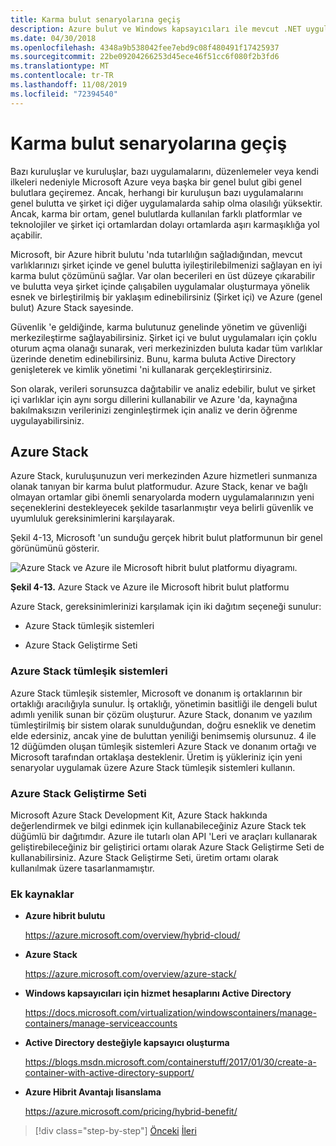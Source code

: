 ```yaml
---
title: Karma bulut senaryolarına geçiş
description: Azure bulut ve Windows kapsayıcıları ile mevcut .NET uygulamalarını modernleştirin | Karma bulut senaryolarına geçiş
ms.date: 04/30/2018
ms.openlocfilehash: 4348a9b538042fee7ebd9c08f480491f17425937
ms.sourcegitcommit: 22be09204266253d45ece46f51cc6f080f2b3fd6
ms.translationtype: MT
ms.contentlocale: tr-TR
ms.lasthandoff: 11/08/2019
ms.locfileid: "72394540"
---
```

# <a name="migrate-to-hybrid-cloud-scenarios"></a>Karma bulut senaryolarına geçiş

Bazı kuruluşlar ve kuruluşlar, bazı uygulamalarını, düzenlemeler veya kendi ilkeleri nedeniyle Microsoft Azure veya başka bir genel bulut gibi genel bulutlara geçiremez. Ancak, herhangi bir kuruluşun bazı uygulamalarını genel bulutta ve şirket içi diğer uygulamalarda sahip olma olasılığı yüksektir. Ancak, karma bir ortam, genel bulutlarda kullanılan farklı platformlar ve teknolojiler ve şirket içi ortamlardan dolayı ortamlarda aşırı karmaşıklığa yol açabilir.

Microsoft, bir Azure hibrit bulutu 'nda tutarlılığın sağladığından, mevcut varlıklarınızı şirket içinde ve genel bulutta iyileştirilebilmenizi sağlayan en iyi karma bulut çözümünü sağlar. Var olan becerileri en üst düzeye çıkarabilir ve bulutta veya şirket içinde çalışabilen uygulamalar oluşturmaya yönelik esnek ve birleştirilmiş bir yaklaşım edinebilirsiniz (Şirket içi) ve Azure (genel bulut) Azure Stack sayesinde.

Güvenlik 'e geldiğinde, karma bulutunuz genelinde yönetim ve güvenliği merkezileştirme sağlayabilirsiniz. Şirket içi ve bulut uygulamaları için çoklu oturum açma olanağı sunarak, veri merkezinizden buluta kadar tüm varlıklar üzerinde denetim edinebilirsiniz. Bunu, karma buluta Active Directory genişleterek ve kimlik yönetimi 'ni kullanarak gerçekleştirirsiniz.

Son olarak, verileri sorunsuzca dağıtabilir ve analiz edebilir, bulut ve şirket içi varlıklar için aynı sorgu dillerini kullanabilir ve Azure 'da, kaynağına bakılmaksızın verilerinizi zenginleştirmek için analiz ve derin öğrenme uygulayabilirsiniz.

## <a name="azure-stack"></a>Azure Stack

Azure Stack, kuruluşunuzun veri merkezinden Azure hizmetleri sunmanıza olanak tanıyan bir karma bulut platformudur. Azure Stack, kenar ve bağlı olmayan ortamlar gibi önemli senaryolarda modern uygulamalarınızın yeni seçeneklerini destekleyecek şekilde tasarlanmıştır veya belirli güvenlik ve uyumluluk gereksinimlerini karşılayarak.

Şekil 4-13, Microsoft 'un sunduğu gerçek hibrit bulut platformunun bir genel görünümünü gösterir.

![Azure Stack ve Azure ile Microsoft hibrit bulut platformu diyagramı.](./media/migrate-to-hybrid-cloud-scenarios/microsoft-hybrid-cloud-platform.png)

**Şekil 4-13.** Azure Stack ve Azure ile Microsoft hibrit bulut platformu

Azure Stack, gereksinimlerinizi karşılamak için iki dağıtım seçeneği sunulur:

- Azure Stack tümleşik sistemleri

- Azure Stack Geliştirme Seti

### <a name="azure-stack-integrated-systems"></a>Azure Stack tümleşik sistemleri

Azure Stack tümleşik sistemler, Microsoft ve donanım iş ortaklarının bir ortaklığı aracılığıyla sunulur. İş ortaklığı, yönetimin basitliği ile dengeli bulut adımlı yenilik sunan bir çözüm oluşturur. Azure Stack, donanım ve yazılım tümleştirilmiş bir sistem olarak sunulduğundan, doğru esneklik ve denetim elde edersiniz, ancak yine de buluttan yeniliği benimsemiş olursunuz. 4 ile 12 düğümden oluşan tümleşik sistemleri Azure Stack ve donanım ortağı ve Microsoft tarafından ortaklaşa desteklenir. Üretim iş yükleriniz için yeni senaryolar uygulamak üzere Azure Stack tümleşik sistemleri kullanın.

### <a name="azure-stack-development-kit"></a>Azure Stack Geliştirme Seti

Microsoft Azure Stack Development Kit, Azure Stack hakkında değerlendirmek ve bilgi edinmek için kullanabileceğiniz Azure Stack tek düğümlü bir dağıtımdır. Azure ile tutarlı olan API 'Leri ve araçları kullanarak geliştirebileceğiniz bir geliştirici ortamı olarak Azure Stack Geliştirme Seti de kullanabilirsiniz. Azure Stack Geliştirme Seti, üretim ortamı olarak kullanılmak üzere tasarlanmamıştır.

### <a name="additional-resources"></a>Ek kaynaklar

- **Azure hibrit bulutu**

    <https://azure.microsoft.com/overview/hybrid-cloud/>

- **Azure Stack**

    <https://azure.microsoft.com/overview/azure-stack/>

- **Windows kapsayıcıları için hizmet hesaplarını Active Directory**

    <https://docs.microsoft.com/virtualization/windowscontainers/manage-containers/manage-serviceaccounts>

- **Active Directory desteğiyle kapsayıcı oluşturma**

    <https://blogs.msdn.microsoft.com/containerstuff/2017/01/30/create-a-container-with-active-directory-support/>

- **Azure Hibrit Avantajı lisanslama**

    <https://azure.microsoft.com/pricing/hybrid-benefit/>

>[!div class="step-by-step"]
>[Önceki](life-cycle-ci-cd-pipelines-devops-tools.md)
>[İleri](../walkthroughs-technical-get-started-overview.md)
